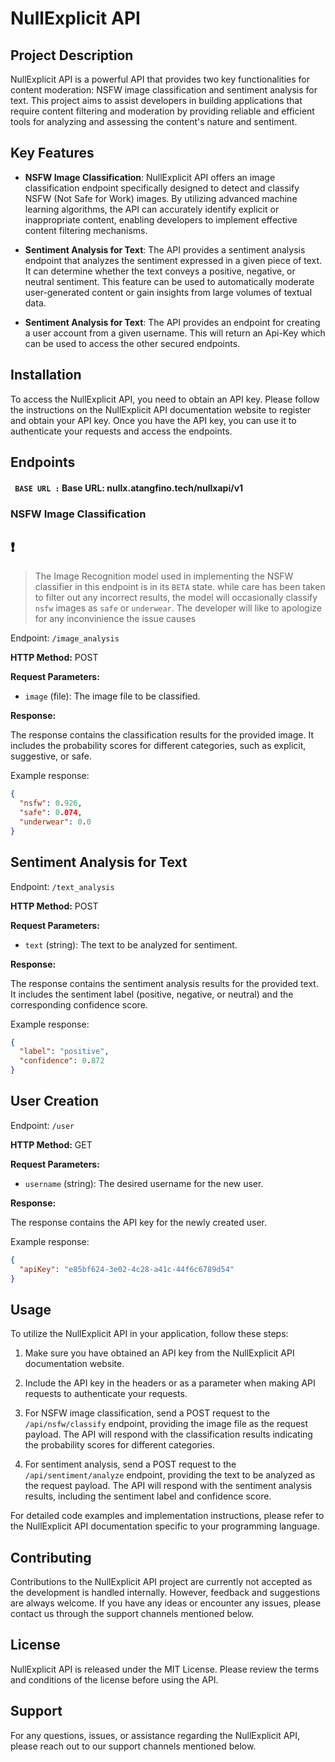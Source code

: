# NullExplicit API

## Project Description

NullExplicit API is a powerful API that provides two key functionalities for content moderation: NSFW image classification and sentiment analysis for text. This project aims to assist developers in building applications that require content filtering and moderation by providing reliable and efficient tools for analyzing and assessing the content's nature and sentiment.

## Key Features

- **NSFW Image Classification**: NullExplicit API offers an image classification endpoint specifically designed to detect and classify NSFW (Not Safe for Work) images. By utilizing advanced machine learning algorithms, the API can accurately identify explicit or inappropriate content, enabling developers to implement effective content filtering mechanisms.

- **Sentiment Analysis for Text**: The API provides a sentiment analysis endpoint that analyzes the sentiment expressed in a given piece of text. It can determine whether the text conveys a positive, negative, or neutral sentiment. This feature can be used to automatically moderate user-generated content or gain insights from large volumes of textual data.

- **Sentiment Analysis for Text**: The API provides an endpoint for creating a user account from a given username. This will return an Api-Key which can be used to access the other secured endpoints. 

## Installation

To access the NullExplicit API, you need to obtain an API key. Please follow the instructions on the NullExplicit API documentation website to register and obtain your API key. Once you have the API key, you can use it to authenticate your requests and access the endpoints.

## Endpoints

#### ```  BASE URL : ```  **Base URL: nullx.atangfino.tech/nullxapi/v1**

### NSFW Image Classification

## :exclamation: 

> The Image Recognition model used in implementing the NSFW classifier in this endpoint is in its `BETA` state. while care has been taken to filter out any incorrect results, the model will occasionally classify `nsfw` images as `safe` or `underwear`. The developer will like to apologize for any inconvinience the issue causes  

Endpoint: `/image_analysis`

**HTTP Method:** POST

**Request Parameters:**

- `image` (file): The image file to be classified.

**Response:**

The response contains the classification results for the provided image. It includes the probability scores for different categories, such as explicit, suggestive, or safe.

Example response:

```json
{
  "nsfw": 0.926,
  "safe": 0.074,
  "underwear": 0.0
}
```

## Sentiment Analysis for Text

Endpoint: `/text_analysis`

**HTTP Method:** POST

**Request Parameters:**

- `text` (string): The text to be analyzed for sentiment.

**Response:**

The response contains the sentiment analysis results for the provided text. It includes the sentiment label (positive, negative, or neutral) and the corresponding confidence score.

Example response:

```json
{
  "label": "positive",
  "confidence": 0.872
}
```
## User Creation

Endpoint: `/user`

**HTTP Method:** GET

**Request Parameters:**

- `username` (string): The desired username for the new user.

**Response:**

The response contains the API key for the newly created user.

Example response:

```json
{
  "apiKey": "e85bf624-3e02-4c28-a41c-44f6c6789d54"
}
```
## Usage

To utilize the NullExplicit API in your application, follow these steps:

1. Make sure you have obtained an API key from the NullExplicit API documentation website.

2. Include the API key in the headers or as a parameter when making API requests to authenticate your requests.

3. For NSFW image classification, send a POST request to the `/api/nsfw/classify` endpoint, providing the image file as the request payload. The API will respond with the classification results indicating the probability scores for different categories.

4. For sentiment analysis, send a POST request to the `/api/sentiment/analyze` endpoint, providing the text to be analyzed as the request payload. The API will respond with the sentiment analysis results, including the sentiment label and confidence score.

For detailed code examples and implementation instructions, please refer to the NullExplicit API documentation specific to your programming language.

## Contributing

Contributions to the NullExplicit API project are currently not accepted as the development is handled internally. However, feedback and suggestions are always welcome. If you have any ideas or encounter any issues, please contact us through the support channels mentioned below.

## License

NullExplicit API is released under the MIT License. Please review the terms and conditions of the license before using the API.

## Support

For any questions, issues, or assistance regarding the NullExplicit API, please reach out to our support channels mentioned below.

